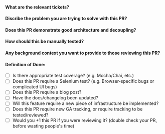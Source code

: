 #### What are the relevant tickets?
#### Discribe the problem you are trying to solve with this PR?
#### Does this PR demonstrate good architecture and decoupling?
#### How should this be manually tested?
#### Any background context you want to provide to those reviewing this PR?

#### Definition of Done:
- [ ] Is there appropriate test coverage? (e.g. Mocha/Chai, etc.)
- [ ] Does this PR require a Selenium test? (e.g. Browser-specific bugs or complicated UI bugs)
- [ ] Does this PR require a blog post?
- [ ] Have the docs/changelog been updated?
- [ ] Will this feature require a new piece of infrastructure be implemented?
- [ ] Does this PR require new GA tracking, or require tracking to be tested/reviewed?
- [ ] Would you +1 this PR if you were reviewing it? (double check your PR, before wasting people's time)